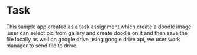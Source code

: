 # Task
This sample app created as a task assignment,which create a doodle image ,user can select pic from gallery and create doodle on it and then save the 
file locally as well on google drive using google drive api, we user work manager to send file to drive. 
